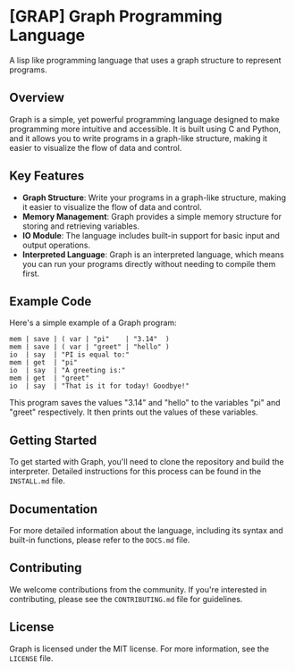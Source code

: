 # [GRAP] Graph Programming Language
A lisp like programming language that uses a graph structure to represent programs.

## Overview
Graph is a simple, yet powerful programming language designed to make programming more intuitive and accessible. It is built using C and Python, and it allows you to write programs in a graph-like structure, making it easier to visualize the flow of data and control.

## Key Features
- **Graph Structure**: Write your programs in a graph-like structure, making it easier to visualize the flow of data and control.
- **Memory Management**: Graph provides a simple memory structure for storing and retrieving variables.
- **IO Module**: The language includes built-in support for basic input and output operations.
- **Interpreted Language**: Graph is an interpreted language, which means you can run your programs directly without needing to compile them first.

## Example Code
Here's a simple example of a Graph program:

```rem
mem | save | ( var | "pi"    | "3.14"  )
mem | save | ( var | "greet" | "hello" )
io 	| say  | "PI is equal to:"
mem | get  | "pi"
io  | say  | "A greeting is:"
mem | get  | "greet"
io  | say  | "That is it for today! Goodbye!"
```

This program saves the values "3.14" and "hello" to the variables "pi" and "greet" respectively. It then prints out the values of these variables.

## Getting Started
To get started with Graph, you'll need to clone the repository and build the interpreter. Detailed instructions for this process can be found in the `INSTALL.md` file.

## Documentation
For more detailed information about the language, including its syntax and built-in functions, please refer to the `DOCS.md` file.

## Contributing
We welcome contributions from the community. If you're interested in contributing, please see the `CONTRIBUTING.md` file for guidelines.

## License
Graph is licensed under the MIT license. For more information, see the `LICENSE` file.